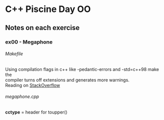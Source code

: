 
# C++ Piscine Day OO  

## Notes on each exercise  

### ex00 - Megaphone  

###### Makefile  

Using compilation flags in c++ like -pedantic-errors and -std=c++98 make the  
compiler turns off extensions and generates more warnings.  
Reading on [StackOverflow](https://stackoverflow.com/questions/2855121/what-is-the-purpose-of-using-pedantic-in-gcc-g-compiler)  

###### megaphone.cpp  

__cctype__ = header for toupper()
